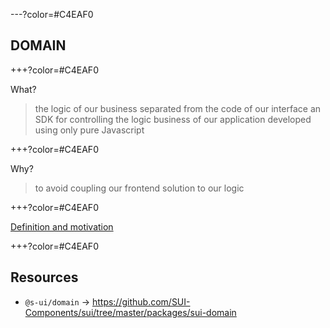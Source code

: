 ---?color=#C4EAF0

##  DOMAIN

+++?color=#C4EAF0

What?
> the logic of our business separated from the code of our interface
> an SDK for controlling the logic business of our application developed using only pure Javascript

+++?color=#C4EAF0

Why?
> to avoid coupling our frontend solution to our logic

+++?color=#C4EAF0

[Definition and motivation](../../docs/DOMAIN/1-Definition-and-motivation)


+++?color=#C4EAF0

## Resources

- `@s-ui/domain` → https://github.com/SUI-Components/sui/tree/master/packages/sui-domain
